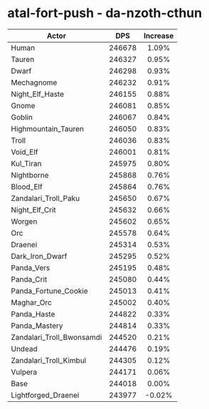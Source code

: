 # atal-fort-push - da-nzoth-cthun
| Actor | DPS | Increase |
|---|:---:|:---:|
|Human|246678|1.09%|
|Tauren|246327|0.95%|
|Dwarf|246298|0.93%|
|Mechagnome|246232|0.91%|
|Night_Elf_Haste|246155|0.88%|
|Gnome|246081|0.85%|
|Goblin|246067|0.84%|
|Highmountain_Tauren|246050|0.83%|
|Troll|246036|0.83%|
|Void_Elf|246001|0.81%|
|Kul_Tiran|245975|0.80%|
|Nightborne|245868|0.76%|
|Blood_Elf|245864|0.76%|
|Zandalari_Troll_Paku|245650|0.67%|
|Night_Elf_Crit|245632|0.66%|
|Worgen|245602|0.65%|
|Orc|245578|0.64%|
|Draenei|245314|0.53%|
|Dark_Iron_Dwarf|245295|0.52%|
|Panda_Vers|245195|0.48%|
|Panda_Crit|245080|0.44%|
|Panda_Fortune_Cookie|245013|0.41%|
|Maghar_Orc|245002|0.40%|
|Panda_Haste|244822|0.33%|
|Panda_Mastery|244814|0.33%|
|Zandalari_Troll_Bwonsamdi|244520|0.21%|
|Undead|244476|0.19%|
|Zandalari_Troll_Kimbul|244305|0.12%|
|Vulpera|244171|0.06%|
|Base|244018|0.00%|
|Lightforged_Draenei|243977|-0.02%|
